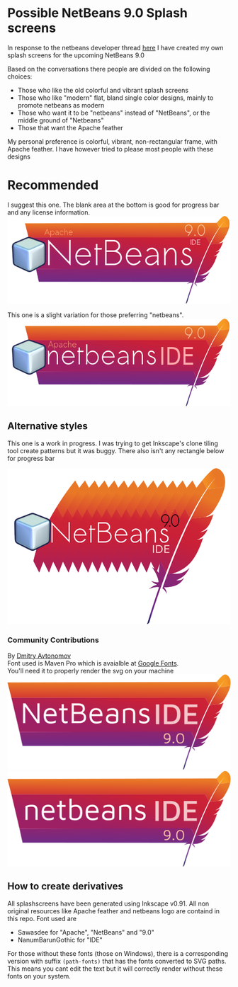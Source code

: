 # Possible NetBeans 9.0 Splash screens

In response to the netbeans developer thread  [here](https://lists.apache.org/thread.html/b8d3ede5849a4941f6a52f457da36640d187029490771304749eaff4@%3Cdev.netbeans.apache.org%3E "apache netbeans developer mailing list" )
I have created my own splash screens for the upcoming NetBeans 9.0

Based on the conversations there people are divided on the following choices:

- Those who like the old colorful and vibrant splash screens
- Those who like "modern" flat, bland single color designs, mainly to promote netbeans as modern
- Those who want it to be "netbeans" instead of "NetBeans", or the middle ground of "Netbeans"
- Those that want the Apache feather

My personal preference is colorful, vibrant, non-rectangular frame, with Apache feather.
I have however tried to please most people with these designs

# Recommended

I suggest this one. The blank area at the bottom is good for progress bar and any license information.
![NetBeans](Apache-NetBeans-9.0-IDE.png "Plain gradient background")

This one is a slight variation for those preferring "netbeans".
![netbeansIDE](Apache-netbeans-IDE-9.0.png)

## Alternative styles

This one is a work in progress. I was trying to get Inkscape's clone tiling tool create patterns but it was buggy.
There also isn't any rectangle below for progress bar

![feather pattern work in progress](feather-pattern.png)

### Community Contributions

By [Dmitry Avtonomov](https://github.com/chhh "Github profile" )  
Font used is Maven Pro which is avaialble at [Google Fonts](https://fonts.google.com/specimen/Maven+Pro?selection.family=Maven+Pro).  
You'll need it to properly render the svg on your machine   
![splash without netbeans logo](Apache-NetBeans-9.0-IDE-alt-2.png)
![splash without netbeans logo](Apache-NetBeans-9.0-IDE-alt.png)

## How to create derivatives

All splashscreens have been generated using Inkscape v0.91. All non original resources like Apache feather and netbeans logo are containd in this repo.
Font used are

- Sawasdee for "Apache", "NetBeans" and "9.0"
- NanumBarunGothic for "IDE"

For those without these fonts (those on Windows), there is a corresponding version with suffix `(path-fonts)` that has the fonts converted to SVG paths.
This means you cant edit the text but it will correctly render without these fonts on your system.